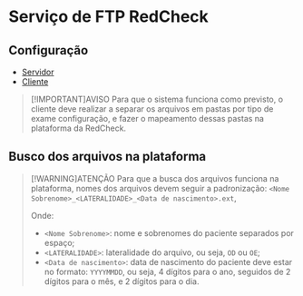 # Serviço de FTP RedCheck

## Configuração

- [Servidor](./servidor/README.md)
- [Cliente](./cliente/README.md)

> [!IMPORTANT]AVISO
> Para que o sistema funciona como previsto, o cliente deve realizar a separar os
> arquivos em pastas por tipo de exame configuração, e fazer o mapeamento dessas pastas
> na plataforma da RedCheck.

## Busco dos arquivos na plataforma

> [!WARNING]ATENÇÃO
> Para que a busca dos arquivos funciona na plataforma, nomes dos arquivos devem seguir a padronização:
> `<Nome Sobrenome>_<LATERALIDADE>_<Data de nascimento>.ext`,
>
> Onde:
>
> - `<Nome Sobrenome>`: nome e sobrenomes do paciente separados por espaço;
> - `<LATERALIDADE>`: lateralidade do arquivo, ou seja, `OD` ou `OE`;
> - `<Data de nascimento>`: data de nascimento do paciente deve estar no formato: `YYYYMMDD`,
> ou seja, 4 dígitos para o ano, seguidos de 2 dígitos para o mês, e 2 dígitos para o dia.
